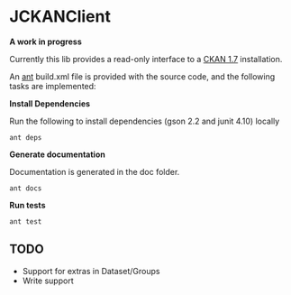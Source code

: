 JCKANClient
====

__A work in progress__

Currently this lib provides a read-only interface to a [CKAN 1.7](http://ckan.org) installation.

An [ant](http://ant.apache.org/) build.xml file is provided with the source code, and the following tasks are implemented:

__Install Dependencies__

Run the following to install dependencies (gson 2.2 and junit 4.10) locally

```
ant deps
```

__Generate documentation__

Documentation is generated in the doc folder.

```
ant docs
```

__Run tests__

```
ant test
```

TODO
----

 * Support for extras in Dataset/Groups
 * Write support

